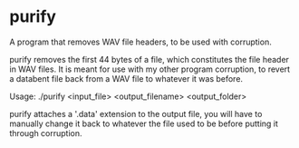 # purify
A program that removes WAV file headers, to be used with corruption.

purify removes the first 44 bytes of a file, which constitutes the file header in WAV files.
It is meant for use with my other program corruption, to revert a databent file back from a WAV file to whatever it was before.

Usage: ./purify <input_file> <output_filename> <output_folder>

purify attaches a '.data' extension to the output file, you will have to manually change it back to whatever the file used to be before putting it through corruption.
